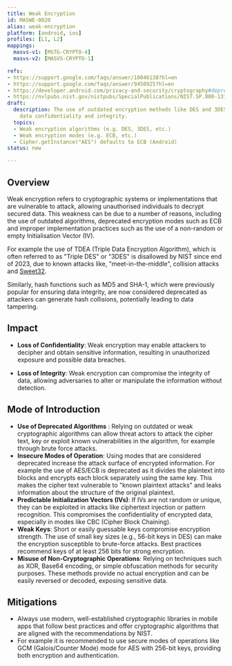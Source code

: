 ```yaml
---
title: Weak Encryption
id: MASWE-0020
alias: weak-encryption
platform: [android, ios]
profiles: [L1, L2]
mappings:
  masvs-v1: [MSTG-CRYPTO-4]
  masvs-v2: [MASVS-CRYPTO-1]

refs:
- https://support.google.com/faqs/answer/10046138?hl=en
- https://support.google.com/faqs/answer/9450925?hl=en
- https://developer.android.com/privacy-and-security/cryptography#deprecated-functionality
- https://nvlpubs.nist.gov/nistpubs/SpecialPublications/NIST.SP.800-131Ar2.pdf
draft:
  description: The use of outdated encryption methods like DES and 3DES may compromise
    data confidentiality and integrity.
  topics:
  - Weak encryption algorithms (e.g. DES, 3DES, etc.)
  - Weak encryption modes (e.g. ECB, etc.)
  - Cipher.getInstance("AES") defaults to ECB (Android)
status: new

---
```


## Overview

Weak encryption refers to cryptographic systems or implementations that are vulnerable to attack, allowing unauthorised individuals to decrypt secured data. This weakness can be due to a number of reasons, including the use of outdated algorithms, deprecated encryption modes such as ECB and improper implementation practices such as the use of a non-random or empty Initialisation Vector (IV). 

For example the use of TDEA (Triple Data Encryption Algorithm), which is often referred to as "Triple DES" or "3DES" is disallowed by NIST since end of 2023, due to known attacks like, "meet-in-the-middle", collision attacks and [Sweet32](https://nvd.nist.gov/vuln/detail/CVE-2016-2183).

Similarly, hash functions such as MD5 and SHA-1, which were previously popular for ensuring data integrity, are now considered deprecated as attackers can generate hash collisions, potentially leading to data tampering.

## Impact

- **Loss of Confidentiality**: Weak encryption may enable attackers to decipher and obtain sensitive information, resulting in unauthorized exposure and possible data breaches.

- **Loss of Integrity**: Weak encryption can compromise the integrity of data, allowing adversaries to alter or manipulate the information without detection.

## Mode of Introduction

- **Use of Deprecated Algorithms** : Relying on outdated or weak cryptographic algorithms can allow threat actors to attack the cipher text, key or exploit known vulnerabilities in the algorithm, for example through brute force attacks.
- **Insecure Modes of Operation**:  Using modes that are considered deprecated increase the attack surface of encrypted information. For example the use of AES/ECB is deprecated as it divides the plaintext into blocks and encrypts each block separately using the same key. This makes the cipher text vulnerable to "known plaintext attacks" and leaks information about the structure of the original plaintext. 
- **Predictable Initialization Vectors (IVs)**: If IVs are not random or unique, they can be exploited in attacks like ciphertext injection or pattern recognition. This compromises the confidentiality of encrypted data, especially in modes like CBC (Cipher Block Chaining).
- **Weak Keys**: Short or easily guessable keys compromise encryption strength. The use of small key sizes (e.g., 56-bit keys in DES) can make the encryption susceptible to brute-force attacks. Best practices recommend keys of at least 256 bits for strong encryption.
- **Misuse of Non-Cryptographic Operations**: Relying on techniques such as XOR, Base64 encoding, or simple obfuscation methods for security purposes. These methods provide no actual encryption and can be easily reversed or decoded, exposing sensitive data.

## Mitigations

- Always use modern, well-established cryptographic libraries in mobile apps that follow best practices and offer cryptographic algorithms that are aligned with the recommendations by NIST.
- For example it is recommended to use secure modes of operations like GCM (Galois/Counter Mode) mode for AES with 256-bit keys, providing both encryption and authentication.
